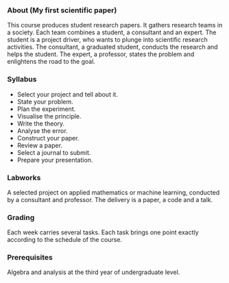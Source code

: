 ### About (My first scientific paper)
This course produces student research papers. It gathers research teams in a society. Each team combines a student, a consultant and an expert. The student is a project driver, who wants to plunge into scientific research activities. The consultant, a graduated student, conducts the research and helps the student. The expert, a professor, states the problem and enlightens the road to the goal.

### Syllabus
* Select your project and tell about it.
* State your problem.
* Plan the experiment.
* Visualise the principle.
* Write the theory.
* Analyse the error.
* Construct your paper.
* Review a paper.
* Select a journal to submit.
* Prepare your presentation.

### Labworks 
A selected project on applied mathematics or machine learning, conducted by a consultant and professor. The delivery is a paper, a code and a talk.

### Grading
Each week carries several tasks. Each task brings one point exactly according to the schedule of the course.

### Prerequisites
Algebra and analysis at the third year of undergraduate level.
